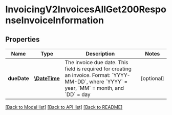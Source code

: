 # InvoicingV2InvoicesAllGet200ResponseInvoiceInformation

## Properties
Name | Type | Description | Notes
------------ | ------------- | ------------- | -------------
**dueDate** | [**\DateTime**](Date.md) | The invoice due date. This field is required for creating an invoice. Format: &#x60;YYYY-MM-DD&#x60;, where &#x60;YYYY&#x60; &#x3D; year, &#x60;MM&#x60; &#x3D; month, and &#x60;DD&#x60; &#x3D; day | [optional] 

[[Back to Model list]](../README.md#documentation-for-models) [[Back to API list]](../README.md#documentation-for-api-endpoints) [[Back to README]](../README.md)


